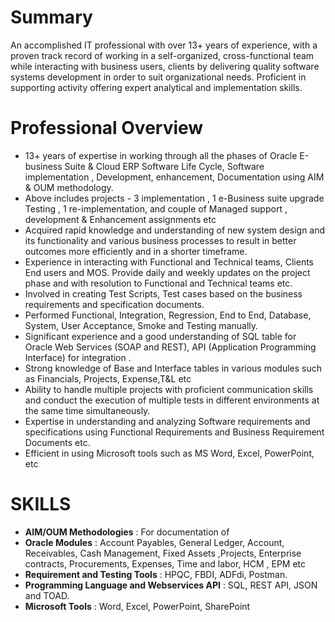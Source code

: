 # Summary
An accomplished IT professional with over 13+ years of experience, with a proven track record of working
in a self-organized, cross-functional team while interacting with business users, clients by delivering
quality software systems development in order to suit organizational needs. Proficient in supporting
activity offering expert analytical and implementation skills.

# Professional Overview
- 13+ years of expertise in working through all the phases of Oracle E-business Suite & Cloud ERP
Software Life Cycle, Software implementation , Development, enhancement, Documentation using AIM &
OUM methodology.
- Above includes projects - 3 implementation , 1 e-Business suite upgrade Testing , 1 re-implementation,
and couple of Managed support , development & Enhancement assignments etc
- Acquired rapid knowledge and understanding of new system design and its functionality and various
business processes to result in better outcomes more efficiently and in a shorter timeframe.
- Experience in interacting with Functional and Technical teams, Clients End users and MOS.
Provide daily and weekly updates on the project phase and with resolution to Functional and Technical
teams etc.
- Involved in creating Test Scripts, Test cases based on the business requirements and specification
documents.
- Performed Functional, Integration, Regression, End to End, Database, System, User Acceptance, Smoke
and Testing manually.
- Significant experience and a good understanding of SQL table for Oracle Web Services (SOAP and
REST), API (Application Programming Interface) for integration .
- Strong knowledge of Base and Interface tables in various modules such as Financials, Projects,
Expense,T&L etc
- Ability to handle multiple projects with proficient communication skills and conduct the execution of
multiple tests in different environments at the same time simultaneously.
- Expertise in understanding and analyzing Software requirements and specifications using Functional
Requirements and Business Requirement Documents etc.
- Efficient in using Microsoft tools such as MS Word, Excel, PowerPoint, etc

# SKILLS
- **AIM/OUM Methodologies** : For documentation of
- **Oracle Modules** : Account Payables, General
Ledger, Account, Receivables, Cash
Management, Fixed Assets ,Projects, Enterprise
contracts, Procurements, Expenses, Time and
labor, HCM , EPM etc
- **Requirement and Testing Tools** : HPQC, FBDI,
ADFdi, Postman.
- **Programming Language and Webservices API**
: SQL, REST API, JSON and TOAD.
- **Microsoft Tools** : Word, Excel, PowerPoint,
SharePoint


